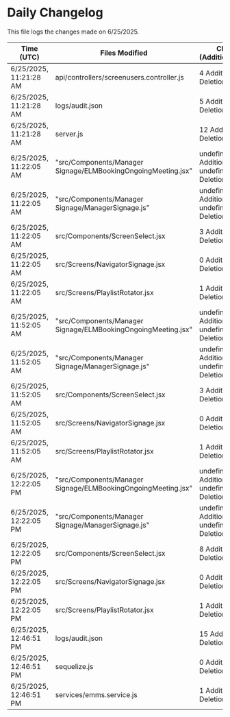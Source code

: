 # Daily Changelog

This file logs the changes made on 6/25/2025.

| Time (UTC)             | Files Modified                    | Changes (Addition/Deletion) |
|------------------------|-----------------------------------|-----------------------------|
| 6/25/2025, 11:21:28 AM | api/controllers/screenusers.controller.js | 4 Additions & 4 Deletions |
| 6/25/2025, 11:21:28 AM | logs/audit.json | 5 Additions & 5 Deletions |
| 6/25/2025, 11:21:28 AM | server.js | 12 Additions & 12 Deletions |
| 6/25/2025, 11:22:05 AM | "src/Components/Manager Signage/ELMBookingOngoingMeeting.jsx" | undefined Additions & undefined Deletions|
| 6/25/2025, 11:22:05 AM | "src/Components/Manager Signage/ManagerSignage.js" | undefined Additions & undefined Deletions|
| 6/25/2025, 11:22:05 AM | src/Components/ScreenSelect.jsx | 3 Additions & 10 Deletions|
| 6/25/2025, 11:22:05 AM | src/Screens/NavigatorSignage.jsx | 0 Additions & 3 Deletions|
| 6/25/2025, 11:22:05 AM | src/Screens/PlaylistRotator.jsx | 1 Additions & 2 Deletions|
| 6/25/2025, 11:52:05 AM | "src/Components/Manager Signage/ELMBookingOngoingMeeting.jsx" | undefined Additions & undefined Deletions|
| 6/25/2025, 11:52:05 AM | "src/Components/Manager Signage/ManagerSignage.js" | undefined Additions & undefined Deletions|
| 6/25/2025, 11:52:05 AM | src/Components/ScreenSelect.jsx | 3 Additions & 10 Deletions|
| 6/25/2025, 11:52:05 AM | src/Screens/NavigatorSignage.jsx | 0 Additions & 3 Deletions|
| 6/25/2025, 11:52:05 AM | src/Screens/PlaylistRotator.jsx | 1 Additions & 2 Deletions|
| 6/25/2025, 12:22:05 PM | "src/Components/Manager Signage/ELMBookingOngoingMeeting.jsx" | undefined Additions & undefined Deletions|
| 6/25/2025, 12:22:05 PM | "src/Components/Manager Signage/ManagerSignage.js" | undefined Additions & undefined Deletions|
| 6/25/2025, 12:22:05 PM | src/Components/ScreenSelect.jsx | 8 Additions & 15 Deletions|
| 6/25/2025, 12:22:05 PM | src/Screens/NavigatorSignage.jsx | 0 Additions & 3 Deletions|
| 6/25/2025, 12:22:05 PM | src/Screens/PlaylistRotator.jsx | 1 Additions & 2 Deletions|
| 6/25/2025, 12:46:51 PM | logs/audit.json | 15 Additions & 15 Deletions|
| 6/25/2025, 12:46:51 PM | sequelize.js | 0 Additions & 1 Deletions|
| 6/25/2025, 12:46:51 PM | services/emms.service.js | 1 Additions & 1 Deletions|
